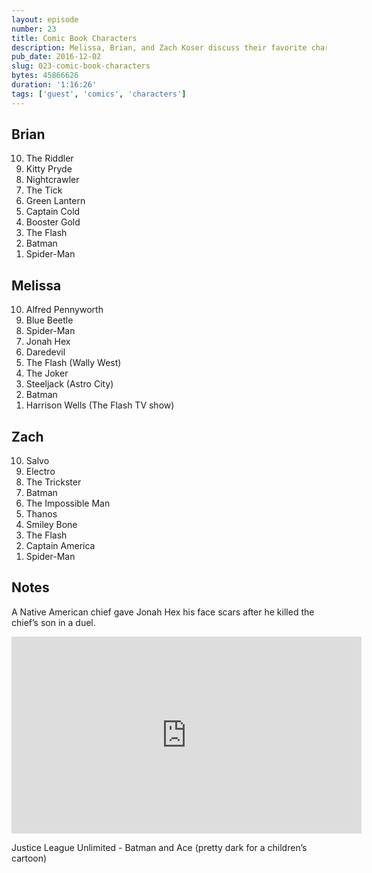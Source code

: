```yaml
---
layout: episode
number: 23
title: Comic Book Characters
description: Melissa, Brian, and Zach Koser discuss their favorite characters from comic books.
pub_date: 2016-12-02
slug: 023-comic-book-characters
bytes: 45866626
duration: '1:16:26'
tags: ['guest', 'comics', 'characters']
---
```


<h2>Brian</h2>
<ol reversed>
<li>The Riddler</li>
<li>Kitty Pryde</li>
<li>Nightcrawler</li>
<li>The Tick</li>
<li>Green Lantern</li>
<li>Captain Cold</li>
<li>Booster Gold</li>
<li>The Flash</li>
<li>Batman</li>
<li>Spider-Man</li>
</ol>

<h2>Melissa</h2>
<ol reversed>
<li>Alfred Pennyworth</li>
<li>Blue Beetle</li>
<li>Spider-Man</li>
<li>Jonah Hex</li>
<li>Daredevil</li>
<li>The Flash (Wally West)</li>
<li>The Joker</li>
<li>Steeljack (Astro City)</li>
<li>Batman</li>
<li>Harrison Wells (The Flash TV show)</li>
</ol>

<h2>Zach</h2>
<ol reversed>
<li>Salvo</li>
<li>Electro</li>
<li>The Trickster</li>
<li>Batman</li>
<li>The Impossible Man</li>
<li>Thanos</li>
<li>Smiley Bone</li>
<li>The Flash</li>
<li>Captain America</li>
<li>Spider-Man</li>
</ol>

<h2>Notes</h2>
<p>A Native American chief gave Jonah Hex his face scars after he killed the chief’s son in a duel.</p>

<iframe class="video-embed" width="560" height="315" src="https://www.youtube.com/embed/YOooJW5SSDA" frameborder="0" allowfullscreen></iframe>
<p>Justice League Unlimited - Batman and Ace (pretty dark for a children’s cartoon)</p>